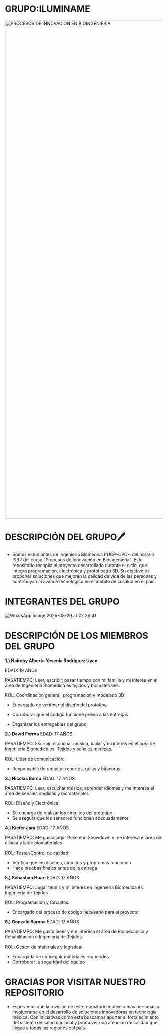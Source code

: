 # GRUPO:ILUMINAME
<img width="2245" height="1587" alt="PROCESOS DE INNOVACION EN BIOINGENIERIA" src="https://github.com/user-attachments/assets/8bb6218c-159b-47a6-8e70-72e15e1ede89" />

# DESCRIPCIÓN DEL GRUPO🖊️
- Somos estudiantes de Ingeniería Biomédica PUCP–UPCH del horario PIB2 del curso "Procesos de Innovación en Bioingeniería". Este repositorio recopila el proyecto desarrollado durante el ciclo, que integra programación, electrónica y prototipado 3D. Su objetivo es proponer soluciones que mejoren la calidad de vida de las personas y contribuyan al avance tecnológico en el ámbito de la salud en el país.

# INTEGRANTES DEL GRUPO

![WhatsApp Image 2025-08-29 at 22 36 41](https://github.com/user-attachments/assets/16285aa5-4878-4b4a-b150-d5c124efc88a)

# DESCRIPCIÓN DE LOS MIEMBROS DEL GRUPO

**1.) Nairoby Alberta Yesenia Rodriguez Uyen**

EDAD: 19 AÑOS

PASATIEMPO: Leer, escribir, pasar tiempo con mi familia y mi interés en el área de Ingeniería Biomedica es tejidos y biomateriales.

ROL: Coordinación general, programación y modelado 3D:

- Encargado de verificar el diseño del prototipo

- Corroborar que el codigo funcione previo a las entregas

- Organizar los entregables del grupo

**2.) David Ferroa**
EDAD: 17 AÑOS

PASATIEMPO: Escribir, escuchar musica, bailar y mi interes en el área de Ingeniería Biomedica es: Tejidos y señales médicas.

ROL: Líder de comunicación:

- Responsable de redactar reportes, guias y bitacoras

**3.) Nicolas Barco**
EDAD: 17 AÑOS

PASATIEMPO: Leer, escuchar música, aprender idiomas y me interesa el área de señales médicas y biomateriales

ROL: Diseño y Electrónica:

- Se encarga de realizar los circuitos del prototipo
- Se asegura que los sensores funcionen adecuadamente

**4.) Kiefer Jara**
EDAD: 17 AÑOS

PASATIEMPO: Me gusta jugar Pokemon Showdown y me interesa el área de clínica y la de biomateriales

ROL: Tester/Control de calidad:

- Verifica que los diseños, circuitos y programas funcionen
- Hace pruebas finales antes de la entrega

**5.) Sebastian Huari**
EDAD: 17 AÑOS

PASATIEMPO: Jugar tennis y mi interes en Ingeniería Biomedica es Ingeniería de Tejidos

ROL: Programación y Circuitos:

- Encargado del proceso de codigo necesario para el proyecto

**6.) Gonzalo Barona**
EDAD: 17 AÑOS

PASATIEMPO: Me gusta leeer y me interesa el área de Biomecanica y Rehabilitación e Ingeniería de Tejidos

ROL: Gestor de materiales y logística:

- Encargada de conseguir materiales requeridos
- Corroborar la seguridad del equipo

# GRACIAS POR VISITAR NUESTRO REPOSITORIO

- Esperamos que la revisión de este repositorio motive a más personas a involucrarse en el desarrollo de soluciones innovadoras en tecnología médica. Con iniciativas como esta buscamos aportar al fortalecimiento del sistema de salud nacional y promover una atención de calidad que llegue a todas las regiones del país.






